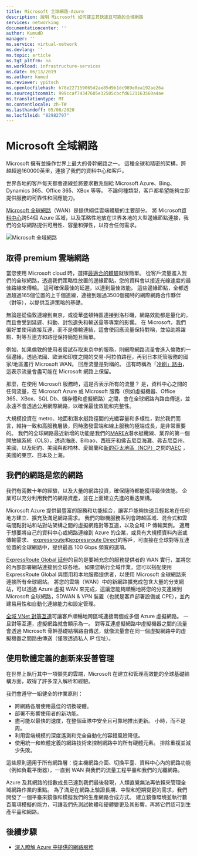 ```yaml
---
title: Microsoft 全球網路-Azure
description: 說明 Microsoft 如何建立其快速且可靠的全域網路
services: networking
documentationcenter: ''
author: KumudD
manager: ''
ms.service: virtual-network
ms.devlang: ''
ms.topic: article
ms.tgt_pltfrm: na
ms.workload: infrastructure-services
ms.date: 06/13/2019
ms.author: kumud
ms.reviewer: ypitsch
ms.openlocfilehash: b78e227159065d2ae85d9b1dc989e8ea192ae26a
ms.sourcegitcommit: 999ccaf74347605e32505cbcfd6121163560a4ae
ms.translationtype: MT
ms.contentlocale: zh-TW
ms.lasthandoff: 05/08/2020
ms.locfileid: "82982797"
---
```

# <a name="microsoft-global-network"></a>Microsoft 全域網路

Microsoft 擁有並操作世界上最大的骨幹網路之一。 這種全球和精密的架構，跨越超過160000英里，連接了我們的資料中心和客戶。 
 
世界各地的客戶每天都會連線並將要求數兆個給 Microsoft Azure、Bing、Dynamics 365、Office 365、XBox 等等。 不論何種類型，客戶都希望能夠立即提供服務的可靠性和回應能力。 
 
[Microsoft 全球網路](https://azure.microsoft.com/global-infrastructure/global-network/)（WAN）是提供絕佳雲端體驗的主要部分。 將 Microsoft[資料中心](https://azure.microsoft.com/global-infrastructure/)跨54個 Azure 區域，以及策略性地放在世界各地的大型邊緣節點連接，我們的全球網路提供可用性、容量和彈性，以符合任何需求。

![Microsoft 全域網路](./media/microsoft-global-network/microsoft-global-wan.png)
 
## <a name="get-the-premium-cloud-network"></a>取得 premium 雲端網路
 
當您使用 Microsoft cloud 時，選擇[最適合的體驗](https://www.sdxcentral.com/articles/news/azure-tops-aws-gcp-in-cloud-performance-says-thousandeyes/2018/11/)就很簡單。 從客戶流量進入我們的全球網路，透過我們策略性放置的邊緣節點，您的資料會以接近光線速度的最佳路線來傳輸。 這可確保最佳的延遲，以達到最佳效能。 這些邊緣節點，全都透過超過165個位置的上千個連線，連接到超過3500個獨特的網際網路合作夥伴（對等），以提供互連策略的基礎。 
 
無論是從倫敦連線到東京，或從華盛頓特區連接到洛杉磯，網路效能都是量化的，而且會受到延遲、抖動、封包遺失和輸送量等專案的影響。  在 Microsoft，我們偏好並使用直接互連，而不是傳輸連結，這會使回應流量保持對稱，並協助將躍點、對等互連方和路徑保持簡短且簡單。 

例如，如果倫敦的使用者嘗試存取東京中的服務，則網際網路流量會進入倫敦的一個邊緣，透過法國、歐洲和印度之間的交易-阿拉伯路徑，再到日本託管服務的國家/地區進行 Microsoft WAN。 回應流量是對稱的。 這有時稱為「[冷刷」路由](https://en.wikipedia.org/wiki/Hot-potato_and_cold-potato_routing)，這表示流量會盡可能在 Microsoft 網路上保留。  
  
那麼，在使用 Microsoft 服務時，這是否表示所有的流量？ 是，資料中心之間的任何流量，在 Microsoft Azure 或 Microsoft 服務（例如虛擬機器、Office 365、XBox、SQL Db、儲存體和虛擬網路）之間，會在全球網路內路由傳送，並永遠不會透過公用網際網路，以確保最佳效能和完整性。  
 
大規模投資在 metro、地面和潛水艇路徑間的光纖容量和多樣性，對於我們而言，維持一致和高服務層級，同時激發雲端和線上服務的極端成長，是非常重要的。 我們的全球網路最近新增的功能是我們的[MAREA](https://www.submarinecablemap.com/#/submarine-cable/marea)潛水艇纜線、業界的第一個開放線系統（OLS），透過海底、Bilbao、西班牙和佛吉尼亞海灘、弗吉尼亞州、美國，以及紐約、美國與都柏林、愛爾蘭和[新的亞太地區（NCP）](https://www.submarinecablemap.com/#/submarine-cable/new-cross-pacific-ncp-cable-system)之間的[AEC](https://www.submarinecablemap.com/#/submarine-cable/aeconnect-1) ，美國的東京、日本及上海。 
 

## <a name="our-network-is-your-network"></a>我們的網路是您的網路

我們有兩數十年的經驗，以及大量的網路投資，確保隨時都能獲得最佳效能。 企業可以充分利用我們的網路資產，並在上面建立先進的重迭架構。 
 
Microsoft Azure 提供最豐富的服務和功能組合，讓客戶能夠快速且輕鬆地在任何地方建立、擴充及滿足網路需求。 我們的聯機服務系列會跨越區域、混合式和雲端間點對站和站對站架構之間的虛擬網路對等互連，以及全域 IP 傳輸案例。  適用于想要將自己的資料中心或網路連線到 Azure 的企業，或具有大規模資料內嵌或傳輸需求、 [expressroute](../expressroute/expressroute-introduction.md)和[expressroute Direct](../expressroute/expressroute-erdirect-about.md)的客戶，可直接在全球對等互連位置的全球網路中，提供最高 100 Gbps 頻寬的選項。  
 
[ExpressRoute Global 延伸](../expressroute/expressroute-global-reach.md)的目的是要補充您的服務提供者的 WAN 實行，並將您的內部部署網站連接到全球各地。 如果您執行全域作業，您可以搭配使用 ExpressRoute Global 與慣用和本地服務提供者，以使用 Microsoft 全球網路來連接所有全球網站。 將您的雲端（WAN）中的新網路擴充成包含大量的分支網站，可以透過 Azure 虛擬 WAN 來完成，這讓您能夠順暢地將您的分支連線到 Microsoft 全球網路，SDWAN & VPN 裝置（也就是客戶部署設備或 CPE），並內建易用性和自動化連線能力和設定管理。 
 
[全域 VNet 對等互連](../virtual-network/virtual-network-peering-overview.md)可讓客戶順暢地跨區域連接兩個或多個 Azure 虛擬網路。 一旦對等互連，虛擬網路就會顯示為一。 對等互連虛擬網路中虛擬機器之間的流量會透過 Microsoft 骨幹基礎結構路由傳送，就像流量會在同一個虛擬網路中的虛擬機器之間路由傳送（僅限透過私人 IP 位址）。 
 

## <a name="well-managed-using-software-defined-innovation"></a>使用軟體定義的創新來妥善管理

在世界上執行其中一項領先的雲端，Microsoft 在建立和管理高效能的全球基礎結構方面，取得了許多深入解析和經驗。  
 
我們會遵守一組健全的作業原則： 
 
- 跨網路各層使用最佳的切換硬體。  
- 部署不影響使用者的新功能。  
- 盡可能以最快的速度，在整個車隊中安全且可靠地推出更新。 小時，而不是周。  
- 利用雲端規模的深度遙測和完全自動化的容錯風險降低。  
- 使用統一和軟體定義的網路技術來控制網路中的所有硬體元素。  排除重複並減少失敗。 
 
這些原則適用于所有網路層：從主機網路介面、切換平臺、資料中心內的網路功能（例如負載平衡器），一直到 WAN 與我們的流量工程平臺和我們的光纖網路。  
 
Azure 及其網路的指數成長已達到我們最後發現，人類直覺無法再依賴來管理全域網路作業的重點。 為了滿足在網路上驗證長期、中型和短期變更的需求，我們開發了一個平臺來鏡像和模擬我們的生產網路合成方式。 建立鏡像環境並執行數百萬項模擬的能力，可讓我們先測試軟體和硬體變更及其影響，再將它們認可到生產平臺和網路。 

## <a name="next-steps"></a>後續步驟
- [深入瞭解 Azure 中提供的網路服務](https://azure.microsoft.com/product-categories/networking/)
